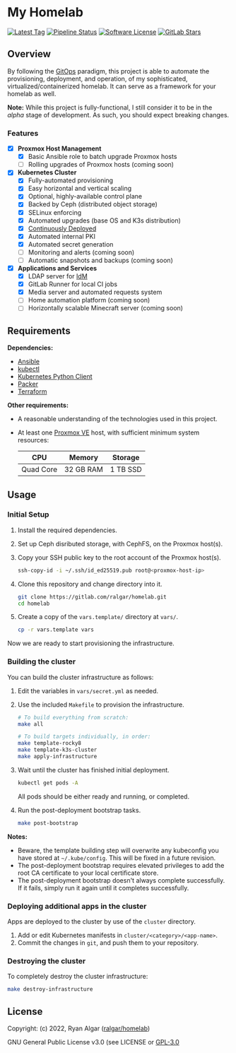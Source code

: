 # My Homelab

[![Latest Tag](https://img.shields.io/github/v/tag/ralgar/homelab?style=for-the-badge&logo=semver&logoColor=white)](https://github.com/ralgar/homelab/tags)
[![Pipeline Status](https://img.shields.io/gitlab/pipeline-status/ralgar/homelab?branch=feature%2Fk8s-rework&label=Pipeline&logo=gitlab&style=for-the-badge)](https://gitlab.com/ralgar/homelab/-/pipelines)
[![Software License](https://img.shields.io/badge/License-GPL--3.0-orange?style=for-the-badge&logo=gnu&logoColor=white)](https://www.gnu.org/licenses/gpl-3.0.html)
[![GitLab Stars](https://img.shields.io/gitlab/stars/ralgar/homelab?color=gold&label=Stars&logo=gitlab&style=for-the-badge)](https://gitlab.com/ralgar/homelab)

## Overview

By following the [GitOps](https://about.gitlab.com/topics/gitops) paradigm, this
 project is able to automate the provisioning, deployment, and operation, of my
 sophisticated, virtualized/containerized homelab. It can serve as a framework
 for your homelab as well.

**Note:** While this project is fully-functional, I still consider it to be in
 the *alpha* stage of development. As such, you should expect breaking changes.

### Features

- [x] **Proxmox Host Management**
  - [x] Basic Ansible role to batch upgrade Proxmox hosts
  - [ ] Rolling upgrades of Proxmox hosts (coming soon)
- [x] **Kubernetes Cluster**
  - [x] Fully-automated provisioning
  - [x] Easy horizontal and vertical scaling
  - [x] Optional, highly-available control plane
  - [x] Backed by Ceph (distributed object storage)
  - [x] SELinux enforcing
  - [x] Automated upgrades (base OS and K3s distribution)
  - [x] [Continuously Deployed](https://about.gitlab.com/blog/2016/08/05/continuous-integration-delivery-and-deployment-with-gitlab)
  - [x] Automated internal PKI
  - [x] Automated secret generation
  - [ ] Monitoring and alerts (coming soon)
  - [ ] Automatic snapshots and backups (coming soon)
- [x] **Applications and Services**
  - [x] LDAP server for [IdM](https://en.wikipedia.org/wiki/Identity_management)
  - [x] GitLab Runner for local CI jobs
  - [x] Media server and automated requests system
  - [ ] Home automation platform (coming soon)
  - [ ] Horizontally scalable Minecraft server (coming soon)

## Requirements

**Dependencies:**

- [Ansible](https://www.ansible.com/)
- [kubectl](https://kubernetes.io/docs/reference/kubectl/)
- [Kubernetes Python Client](https://github.com/kubernetes-client/python/)
- [Packer](https://www.packer.io/)
- [Terraform](https://www.terraform.io/)

**Other requirements:**

- A reasonable understanding of the technologies used in this project.
- At least one [Proxmox VE](https://www.proxmox.com/) host, with sufficient
  minimum system resources:

  | CPU       | Memory    | Storage  |
  |-----------|-----------|----------|
  | Quad Core | 32 GB RAM | 1 TB SSD |

## Usage

### Initial Setup

1. Install the required dependencies.
1. Set up Ceph disributed storage, with CephFS, on the Proxmox host(s).
1. Copy your SSH public key to the root account of the Proxmox host(s).

   ```sh
   ssh-copy-id -i ~/.ssh/id_ed25519.pub root@<proxmox-host-ip>
   ```

1. Clone this repository and change directory into it.

   ```sh
   git clone https://gitlab.com/ralgar/homelab.git
   cd homelab
   ```

1. Create a copy of the `vars.template/` directory at `vars/`.

   ```sh
   cp -r vars.template vars
   ```

Now we are ready to start provisioning the infrastructure.

### Building the cluster

You can build the cluster infrastructure as follows:

1. Edit the variables in `vars/secret.yml` as needed.
1. Use the included `Makefile` to provision the infrastructure.

   ```sh
   # To build everything from scratch:
   make all

   # To build targets individually, in order:
   make template-rocky8
   make template-k3s-cluster
   make apply-infrastructure
   ```

1. Wait until the cluster has finished initial deployment.

   ```sh
   kubectl get pods -A
   ```

   All pods should be either ready and running, or completed.

1. Run the post-deployment bootstrap tasks.

   ```sh
   make post-bootstrap
   ```

**Notes:**

- Beware, the template building step will overwrite any kubeconfig you have
  stored at `~/.kube/config`. This will be fixed in a future revision.
- The post-deployment bootstrap requires elevated privileges to add the
  root CA certificate to your local certificate store.
- The post-deployment bootstrap doesn't always complete successfully. If it
  fails, simply run it again until it completes successfully.

### Deploying additional apps in the cluster

Apps are deployed to the cluster by use of the `cluster` directory.

1. Add or edit Kubernetes manifests in `cluster/<category>/<app-name>`.
1. Commit the changes in `git`, and push them to your repository.

### Destroying the cluster

To completely destroy the cluster infrastructure:

```sh
make destroy-infrastructure
```

## License

Copyright: (c) 2022, Ryan Algar ([ralgar/homelab](https://gitlab.com/ralgar/homelab))

GNU General Public License v3.0 (see LICENSE or [GPL-3.0](https://www.gnu.org/licenses/gpl-3.0.txt)
